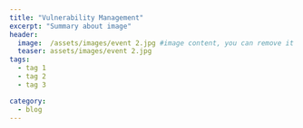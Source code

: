 ```yaml
---
title: "Vulnerability Management"
excerpt: "Summary about image"
header:
  image:  /assets/images/event 2.jpg #image content, you can remove it if you want
  teaser: assets/images/event 2.jpg
tags:
  - tag 1
  - tag 2
  - tag 3

category:
  - blog
---
```


